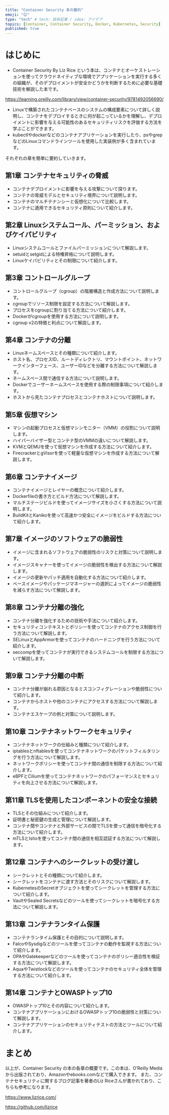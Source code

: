 ```yaml
---
title: "Container Security 本の要約"
emoji: "😊"
type: "tech" # tech: 技術記事 / idea: アイデア
topics: [Container, Container Security, Docker, Kubernetes, Security]
published: true
---
```


# はじめに
- Container Security By Liz Rice という本は、コンテナとオーケストレーションを使ってクラウドネイティブな環境でアプリケーションを実行する多くの組織が、そのデプロイメントが安全かどうかを判断するために必要な基礎技術を解説した本です。

https://learning.oreilly.com/library/view/container-security/9781492056690/

- Linuxで構築されたコンテナベースのシステムの構成要素について詳しく説明し、コンテナをデプロイするときに何が起こっているかを理解し、デプロイメントに影響を与える可能性のあるセキュリティリスクを評価する方法を学ぶことができます。
- kubectlやdockerなどのコンテナアプリケーションを実行したり、psやgrepなどのLinuxコマンドラインツールを使用した実装例が多く含まれています。

それぞれの章を簡単に要約していきます。

## 第1章 コンテナセキュリティの脅威
- コンテナデプロイメントに影響を与える攻撃について探ります。
- コンテナの脅威モデルとセキュリティ境界について説明します。
- コンテナのマルチテナンシーと仮想化について比較します。
- コンテナに適用できるセキュリティ原則について紹介します。

## 第2章 Linuxシステムコール、パーミッション、およびケイパビリティ
- Linuxシステムコールとファイルパーミッションについて解説します。
- setuidとsetgidによる特権昇格について説明します。
- Linuxケイパビリティとその制限について紹介します。

## 第3章 コントロールグループ
- コントロールグループ（cgroup）の階層構造と作成方法について説明します。
- cgroupでリソース制限を設定する方法について解説します。
- プロセスをcgroupに割り当てる方法について紹介します。
- Dockerがcgroupを使用する方法について説明します。
- cgroup v2の特徴と利点について解説します。

## 第4章 コンテナの分離
- Linuxネームスペースとその種類について紹介します。
- ホスト名、プロセスID、ルートディレクトリ、マウントポイント、ネットワークインターフェース、ユーザーIDなどを分離する方法について解説します。
- ネームスペース間で通信する方法について説明します。
- Dockerでユーザーネームスペースを使用する際の制限事項について紹介します。
- ホストから見たコンテナプロセスとコンテナホストについて説明します。

## 第5章 仮想マシン
- マシンの起動プロセスと仮想マシンモニター（VMM）の役割について説明します。
- ハイパーバイザー型とコンテナ型のVMMの違いについて解説します。
- KVMとQEMUを使って仮想マシンを作成する方法について紹介します。
- FirecrackerとgVisorを使って軽量な仮想マシンを作成する方法について解説します。

## 第6章 コンテナイメージ
- コンテナイメージとレイヤーの概念について紹介します。
- Dockerfileの書き方とビルド方法について解説します。
- マルチステージビルドを使ってイメージサイズを小さくする方法について説明します。
- BuildKitとKanikoを使って高速かつ安全にイメージをビルドする方法について紹介します。

## 第7章 イメージのソフトウェアの脆弱性
- イメージに含まれるソフトウェアの脆弱性のリスクと対策について説明します。
- イメージスキャナーを使ってイメージの脆弱性を検出する方法について解説します。
- イメージの更新やパッチ適用を自動化する方法について紹介します。
- ベースイメージやパッケージマネージャーの選択によってイメージの脆弱性を減らす方法について解説します。

## 第8章 コンテナ分離の強化
- コンテナ分離を強化するための技術や手法について紹介します。
- セキュリティコンテキストとポリシーを使ってコンテナのアクセス制御を行う方法について解説します。
- SELinuxとAppArmorを使ってコンテナのハードニングを行う方法について紹介します。
- seccompを使ってコンテナが実行できるシステムコールを制限する方法について解説します。

## 第9章 コンテナ分離の中断
- コンテナ分離が崩れる原因となるミスコンフィグレーションや脆弱性について紹介します。
- コンテナからホストや他のコンテナにアクセスする方法について解説します。
- コンテナエスケープの例と対策について説明します。

## 第10章 コンテナネットワークセキュリティ
- コンテナネットワークの仕組みと種類について紹介します。
- iptablesとnftablesを使ってコンテナネットワークのパケットフィルタリングを行う方法について解説します。
- ネットワークポリシーを使ってコンテナ間の通信を制限する方法について紹介します。
- eBPFとCiliumを使ってコンテナネットワークのパフォーマンスとセキュリティを向上させる方法について解説します。

## 第11章 TLSを使用したコンポーネントの安全な接続
- TLSとその仕組みについて紹介します。
- 証明書と秘密鍵の生成と管理について解説します。
- コンテナ間やコンテナと外部サービスの間でTLSを使って通信を暗号化する方法について紹介します。
- mTLSとIstioを使ってコンテナ間の通信を相互認証する方法について解説します。

## 第12章 コンテナへのシークレットの受け渡し
- シークレットとその種類について紹介します。
- シークレットをコンテナに渡す方法とそのリスクについて解説します。
- KubernetesのSecretオブジェクトを使ってシークレットを管理する方法について紹介します。
- VaultやSealed Secretsなどのツールを使ってシークレットを暗号化する方法について解説します。

## 第13章 コンテナランタイム保護
- コンテナランタイム保護とその目的について説明します。
- FalcoやSysdigなどのツールを使ってコンテナの動作を監視する方法について紹介します。
- OPAやGatekeeperなどのツールを使ってコンテナのポリシー適合性を検証する方法について解説します。
- AquaやTwistlockなどのツールを使ってコンテナのセキュリティ全体を管理する方法について紹介します。

## 第14章 コンテナとOWASPトップ10
- OWASPトップ10とその内容について紹介します。
- コンテナアプリケーションにおけるOWASPトップ10の脆弱性と対策について解説します。
- コンテナアプリケーションのセキュリティテストの方法とツールについて紹介します。

# まとめ
以上が、Container Security の本の各章の概要です。この本は、O’Reilly Mediaから出版されており、Amazonやebooks.comなどで購入できます。
また、コンテナセキュリティに関するブログ記事を著者のLiz Riceさんが書かれており、こちらも参考になります。

https://www.lizrice.com/

https://github.com/lizrice

